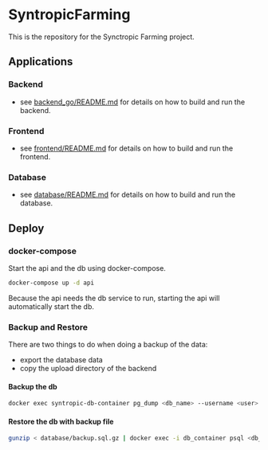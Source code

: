 # SyntropicFarming 

This is the repository for the Synctropic Farming project.

## Applications

### Backend
* see [backend_go/README.md](backend_go/Readme.md) for details on how to build and run the backend.
### Frontend
* see [frontend/README.md](client/Readme.md) for details on how to build and run the frontend.
### Database
* see [database/README.md](database/Readme.md) for details on how to build and run the database.

## Deploy

### docker-compose

Start the api and the db using docker-compose.
```bash
docker-compose up -d api
```
Because the api needs the db service to run, starting the api will automatically start the db.


### Backup and Restore
There are two things to do when doing a backup of the data:
- export the database data
- copy the upload directory of the backend

#### Backup the db
```bash
docker exec syntropic-db-container pg_dump <db_name> --username <user> | gzip -9 > backup.sql.gz
```

#### Restore the db with backup file
```bash
gunzip < database/backup.sql.gz | docker exec -i db_container psql <db_name> --username <user>
```
